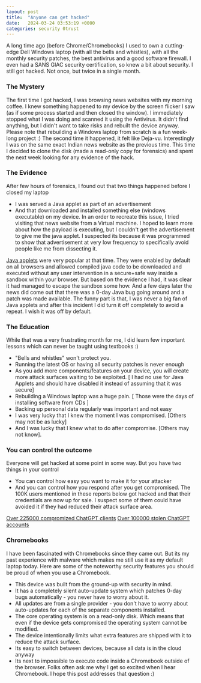 ```yaml
---
layout: post
title:  "Anyone can get hacked"
date:   2024-03-24 03:53:19 +0000
categories: security 0trust  
---
```

A long time ago (before Chrome/Chromebooks) I used to own a cutting-edge Dell Windows laptop (with all the bells and whistles), with all the monthly security patches, the best antivirus and a good software firewall. I even had a SANS GIAC security certification, so knew a bit about security.
I still got hacked. Not once, but twice in a single month.

### The Mystery
The first time I got hacked, I was browsing news websites with my morning coffee. I knew something happened to my device by the screen flicker I saw (as if some process started and then closed the window). I immediately stopped what I was doing and scanned it using the Antivirus. It didn't find anything, but I didn't want to take risks and rebuilt the device anyway. Please note that rebuilding a Windows laptop from scratch is a fun week-long project :)
The second time it happened, it felt like Deja-vu. Interestingly I was on the same exact Indian news website as the previous time. This time I decided to clone the disk (made a read-only copy for forensics) and spent the next week looking for any evidence of the hack.
### The Evidence
After few hours of forensics, I found out that two things happened before I closed my laptop 
* I was served a Java applet as part of an advertisement 
* And that downloaded and installed something else (windows executable) on my device.
In an order to recreate this issue, I tried visiting that news website from a Virtual machine. I hoped to learn more about how the payload is executing, but I couldn't get the advertisement to give me the java applet. I suspected its because it was programmed to show that advertisement at very low frequency to specifically avoid people like me from dissecting it.

[Java applets](https://www.java.com/en/download/help/enable_browser.html) were very popular at that time. They were enabled by default on all browsers and allowed compiled java code to be downloaded and executed without any user intervention in a secure+safe way inside a sandbox within your browser. But based on the evidence I had, it was clear it had managed to escape the sandbox some how.
And a few days later the news did come out that there was a 0-day Java bug going around and a patch was made available. 
The funny part is that, I was never a big fan of Java applets and after this incident I did turn it off completely to avoid a repeat. I wish it was off by default.

### The Education
While that was a very frustrating month for me, I did learn few important lessons which can never be taught using textbooks :)
* "Bells and whistles" won't protect you.
* Running the latest OS or having all security patches is never enough
* As you add more components/features on your device, you will create more attack surfaces waiting to be exploited. [ I had no use for Java Applets and should have disabled it instead of assuming that it was secure]
* Rebuilding a Windows laptop was a huge pain. [ Those were the days of installing software from CDs ]
* Backing up personal data regularly was important and not easy
* I was very lucky that I knew the moment I was compromised. [Others may not be as lucky]
* And I was lucky that I knew what to do after compromise. [Others may not know].

### You can control the outcome
Everyone will get hacked at some point in some way. But you have two things in your control
* You can control how easy you want to make it for your attacker
* And you can control how you respond after you get compromised. 
The 100K users mentioned in these reports below got hacked and that their credentials are now up for sale. I suspect some of them could have avoided it if they had reduced their attack surface area.

[Over 225000 compromized ChatGPT clients](https://thehackernews.com/2024/03/over-225000-compromised-chatgpt.html)
[Over 100000 stolen ChatGPT accounts](https://thehackernews.com/2023/06/over-100000-stolen-chatgpt-account.html)

### Chromebooks
I have been fascinated with Chromebooks since they came out. But its my past experience with malware which makes me still use it as my default laptop today. 
Here are some of the noteworthy security features you should be proud of when you use a Chromebook. 
* This device was built from the ground-up with security in mind. 
* It has a completely silent auto-update system which patches 0-day bugs automatically - you never have to worry about it.
* All updates are from a single provider - you don't have to worry about auto-updates for each of the separate components installed.
* The core operating system is on a read-only disk. Which means that even if the device gets compromised the operating system cannot be modified.
* The device intentionally limits what extra features are shipped with it to reduce the attack surface.
* Its easy to switch between devices, because all data is in the cloud anyway
* Its next to impossible to execute code inside a Chromebook outside of the browser.
Folks often ask me why I get so excited when I hear Chromebook. I hope this post addresses that question :)
